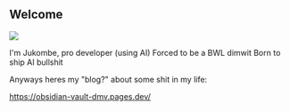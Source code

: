 ## Welcome

![](https://cdn.7tv.app/emote/01F6NMMEER00015NVG2J8ZH77N/4x.avif)

I'm Jukombe, pro developer (using AI)
Forced to be a BWL dimwit
Born to ship AI bullshit


Anyways heres my "blog?" about some shit in my life:

https://obsidian-vault-dmv.pages.dev/
